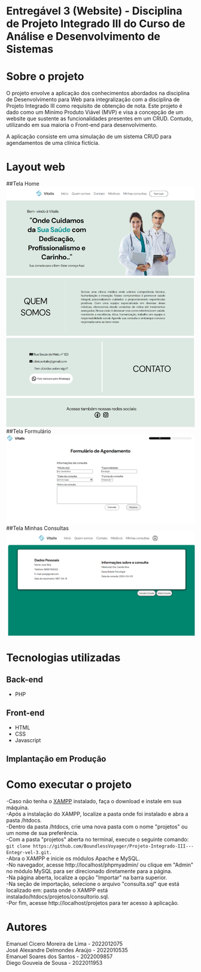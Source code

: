# Entregável 3 (Website) - Disciplina de Projeto Integrado III do Curso de Análise e Desenvolvimento de Sistemas

# Sobre o projeto

O projeto envolve a aplicação dos conhecimentos abordados na disciplina de Desenvolvimento para Web para integralização com a disciplina de Projeto Integrado III como requisito de obtenção de nota. 
Este projeto é dado como um Minímo Produto Viável (MVP) e visa a concepção de um website que sustente as funcionalidades presentes em um CRUD. Contudo, utilizando em sua maioria o Front-end para desenvolvimento. 

A aplicação consiste em uma simulação de um sistema CRUD para agendamentos de uma clínica fictícia.

# Layout web
##Tela Home
![Tela home](img/home.png)
##Tela Formulário
![Tela Formulário](img/formulatio_de_agendamento.png)
##Tela Minhas Consultas
![Tela Minhas Consultas](img/minhas_consultas.png)

# Tecnologias utilizadas
## Back-end
- PHP
## Front-end
- HTML
- CSS
- Javascript

## Implantação em Produção

# Como executar o projeto
-Caso não tenha o [XAMPP](https://www.apachefriends.org/pt_br/index.html) instalado, faça o download e instale em sua máquina.\
-Após a instalação do XAMPP, localize a pasta onde foi instalado e abra a pasta /htdocs.\
-Dentro da pasta /htdocs, crie uma nova pasta com o nome "projetos" ou um nome de sua preferência.\
-Com a pasta "projetos" aberta no terminal, execute o seguinte comando: ``git clone https://github.com/BoundlessVoyager/Projeto-Integrado-III---Entegr-vel-3.git.``\
-Abra o XAMPP e inicie os módulos Apache e MySQL.\
-No navegador, acesse http://localhost/phpmyadmin/ ou clique em "Admin" no módulo MySQL para ser direcionado diretamente para a página.\
-Na página aberta, localize a opção "Importar" na barra superior.\
-Na seção de importação, selecione o arquivo "consulta.sql" que está localizado em: pasta onde o XAMPP está instalado/htdocs/projetos/consultorio.sql.\
-Por fim, acesse http://localhost/projetos para ter acesso à aplicação.


# Autores
Emanuel Cicero Moreira de Lima - 2022012075 \
José Alexandre Delmondes Araújo - 2022010535 \
Emanuel Soares dos Santos - 2022009857 \
Diego Gouveia de Sousa - 2022011953
